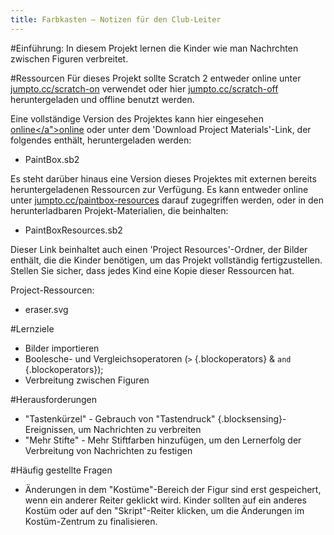 ```yaml
---
title: Farbkasten — Notizen für den Club-Leiter
---
```


#Einführung:
In diesem Projekt lernen die Kinder wie man Nachrchten zwischen Figuren verbreitet.

#Ressourcen
Für dieses Projekt sollte Scratch 2 entweder online unter [jumpto.cc/scratch-on](http://jumpto.cc/scratch-on) verwendet oder hier [jumpto.cc/scratch-off](http://jumpto.cc/scratch-off) heruntergeladen und offline benutzt werden.

Eine vollständige Version des Projektes kann hier eingesehen <a href="http://scratch.mit.edu/projects/63473366/#editor">online</a">online</a> oder unter dem 'Download Project Materials'-Link, der folgendes enthält, heruntergeladen werden:

+ PaintBox.sb2

Es steht darüber hinaus eine Version dieses Projektes mit externen bereits heruntergeladenen Ressourcen zur Verfügung. Es kann entweder online unter [jumpto.cc/paintbox-resources](http://jumpto.cc/paintbox-resources) darauf zugegriffen werden, oder in den herunterladbaren Projekt-Materialien, die beinhalten:

+ PaintBoxResources.sb2 

Dieser Link beinhaltet auch einen 'Project Resources'-Ordner, der Bilder enthält, die die Kinder benötigen, um das Projekt vollständig fertigzustellen. Stellen Sie sicher, dass jedes Kind eine Kopie dieser Ressourcen hat.

Project-Ressourcen:
+ eraser.svg

#Lernziele
+ Bilder importieren
+ Boolesche- und Vergleichsoperatoren (`>` {.blockoperators} & `and` {.blockoperators});
+ Verbreitung zwischen Figuren

#Herausforderungen
+ "Tastenkürzel" - Gebrauch von "Tastendruck" {.blocksensing}-Ereignissen, um Nachrichten zu verbreiten
+ "Mehr Stifte" - Mehr Stiftfarben hinzufügen, um den Lernerfolg der Verbreitung von Nachrichten zu festigen

#Häufig gestellte Fragen
+ Änderungen in dem "Kostüme"-Bereich der Figur sind erst gespeichert, wenn ein anderer Reiter geklickt wird. Kinder sollten auf ein anderes Kostüm oder auf den "Skript"-Reiter klicken, um die Änderungen im Kostüm-Zentrum zu finalisieren.